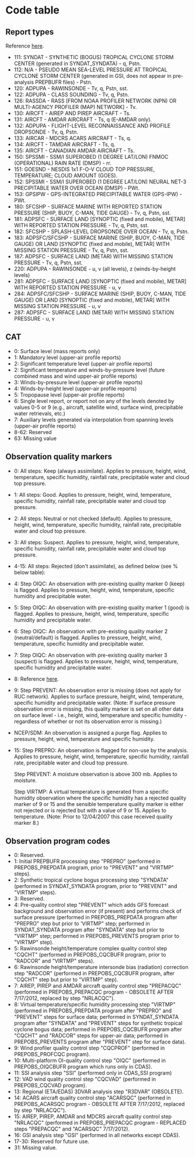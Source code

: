 # Code table

## Report types

Reference [here](http://www.emc.ncep.noaa.gov/mmb/data_processing/prepbufr.doc/table_2.htm).
- 111: SYNDAT - SYNTHETIC (BOGUS) TROPICAL CYCLONE STORM CENTER (generated in SYNDAT_SYNDATA) - q, Pstn.
- 112: N/A    - PSEUDO MEAN SEA-LEVEL PRESSURE AT TROPICAL CYCLONE STORM CENTER (generated in GSI, does not appear in pre-analysis PREPBUFR files) - Pstn.
- 120: ADPUPA - RAWINSONDE - Tv, q, Pstn, sst.
- 122: ADPUPA - CLASS SOUNDING - Tv, q, Pstn.
- 126: RASSDA - RASS [FROM NOAA PROFILER NETWORK (NPN) OR MULTI-AGENCY PROFILER (MAP) NETWORK]  - Tv.
- 130: AIRCFT - AIREP AND PIREP AIRCRAFT - Ts.
- 131: AIRCFT - AMDAR AIRCRAFT - Ts, q (E-AMDAR only).
- 132: ADPUPA - FLIGHT-LEVEL RECONNAISSANCE AND PROFILE DROPSONDE - Tv, q, Pstn.
- 133: AIRCAR - MDCRS ACARS AIRCRAFT - Ts, q.
- 134: AIRCFT - TAMDAR AIRCRAFT - Ts, q.
- 135: AIRCFT - CANADIAN AMDAR AIRCRAFT - Ts.
- 150: SPSSMI - SSM/I SUPEROBED (1 DEGREE LAT/LON) FNMOC (OPERATIONAL) RAIN RATE (DMSP) - rr.
- 151: GOESND - NESDIS 1x1 F-O-V CLOUD TOP PRESSURE, TEMPERATURE; CLOUD AMOUNT (GOES).
- 152: SPSSMI - SSM/I SUPEROBED (1 DEGREE LAT/LON) NEURAL NET-3 PRECIPITABLE WATER OVER OCEAN (DMSP) - PWt.
- 153: GPSIPW - GPS-INTEGRATED PRECIPITABLE WATER (GPS-IPW) - PWt.
- 180: SFCSHP - SURFACE MARINE WITH REPORTED STATION PRESSURE (SHIP, BUOY, C-MAN, TIDE GAUGE) - Tv, q, Pstn, sst.
- 181: ADPSFC - SURFACE LAND [SYNOPTIC (fixed and mobile), METAR] WITH REPORTED STATION PRESSURE - Tv, q, Pstn, sst.
- 182: SFCSHP - SPLASH-LEVEL DROPSONDE OVER OCEAN - Tv, q, Pstn.
- 183: ADPSFC/SFCSHP - SURFACE MARINE (SHIP, BUOY, C-MAN, TIDE GAUGE) OR LAND [SYNOPTIC (fixed and mobile), METAR] WITH MISSING STATION PRESSURE - Tv, q, Pstn, sst.
- 187: ADPSFC - SURFACE LAND (METAR) WITH MISSING STATION PRESSURE - Tv, q, Pstn, sst.
- 220: ADPUPA - RAWINSONDE - u, v (all levels), z (winds-by-height levels)
- 281: ADPSFC - SURFACE LAND [SYNOPTIC (fixed and mobile), METAR] WITH REPORTED STATION PRESSURE - u, v
- 284: ADPSFC/SFCSHP - SURFACE MARINE (SHIP, BUOY, C-MAN, TIDE GAUGE) OR LAND [SYNOPTIC (fixed and mobile), METAR] WITH MISSING STATION PRESSURE - u, v
- 287: ADPSFC - SURFACE LAND (METAR) WITH MISSING STATION PRESSURE - u, v

## CAT

- 0: Surface level (mass reports only)
- 1: Mandatory level (upper-air profile reports)
- 2: Significant temperature level (upper-air profile reports)
- 2: Significant temperature and winds-by-pressure level (future combined mass
  and wind upper-air profile reports)
- 3: Winds-by-pressure level (upper-air profile reports)
- 4: Winds-by-height level (upper-air profile reports)
- 5: Tropopause level (upper-air profile reports)
- 6: Single level report, or report not on any of the levels denoted by values
  0-5 or 9 (e.g., aircraft, satellite wind, surface wind, precipitable water
  retrievals, etc.)
- 7: Auxiliary levels generated via interpolation from spanning levels
  (upper-air profile reports)
- 8-62: Reserved
- 63: Missing value

## Observation quality markers

- 0: All steps: Keep (always assimilate). Applies to pressure, height, wind,
  temperature, specific humidity, rainfall rate, precipitable water and cloud
  top pressure.
- 1: All steps: Good. Applies to pressure, height, wind, temperature, specific
  humidity, rainfall rate, precipitable water and cloud top pressure.
- 2: All steps: Neutral or not checked (default). Applies to pressure, height,
  wind, temperature, specific humidity, rainfall rate, precipitable water and
  cloud top pressure.
- 3: All steps: Suspect. Applies to pressure, height, wind, temperature,
  specific humidity, rainfall rate, precipitable water and cloud top pressure.
- 4-15: All steps: Rejected (don't assimilate), as defined below (see % below table):
- 4: Step OIQC:  An observation with pre-existing quality marker 0 (keep) is
  flagged.  Applies to pressure, height, wind, temperature, specific humidity
  and precipitable water.
- 5: Step OIQC:  An observation with pre-existing quality marker 1 (good) is
  flagged.  Applies to pressure, height, wind, temperature, specific humidity
  and precipitable water.
- 6: Step OIQC:  An observation with pre-existing quality marker 2
  (neutral/default) is flagged.  Applies to pressure, height, wind,
  temperature, specific humidity and precipitable water.
- 7: Step OIQC:  An observation with pre-existing quality marker 3 (suspect) is
  flagged.  Applies to pressure, height, wind, temperature, specific humidity
  and precipitable water.
- 8: Reference [here](http://www.emc.ncep.noaa.gov/mmb/data_processing/prepbufr.doc/table_7.htm).
- 9: Step PREVENT: An observation error is missing (does not apply for RUC
  network).  Applies to surface pressure, height, wind, temperature, specific
  humidity and precipitable water.  (Note: If  surface pressure observation
  error is missing, this quality marker is set on all other data on surface
  level - i.e., height, wind, temperature and specific humidity - regardless of
  whether or not its observation error is missing.)
- NCEP/SDM: An observation is assigned a purge flag.  Applies to pressure,
  height, wind, temperature and specific humidity.
- 15: Step PREPRO: An observation is flagged for non-use by the analysis.
  Applies to pressure, height, wind, temperature, specific humidity, rainfall
  rate, precipitable water and cloud top pressure.
  
  Step PREVENT: A moisture observation is above 300 mb.  Applies to moisture.

  Step VIRTMP: A virtual temperature is generated from a specific humidity
  observation where the specific humidity has a rejected quality marker of 9 or
  15 and the sensible temperature quality marker is either not rejected or is
  rejected but with a value of 9 or 15.  Applies to temperature.  (Note: Prior
  to 12/04/2007 this case received quality marker 8.)

## Observation program codes

- 0: Reserved.
- 1: Initial PREPBUFR processing step "PREPRO" (performed in PREPOBS_PREPDATA
  program, prior to "PREVENT" and "VIRTMP" steps).
- 2: Synthetic tropical cyclone bogus processing step "SYNDATA" (performed in
  SYNDAT_SYNDATA program, prior to "PREVENT" and "VIRTMP" steps).
- 3: Reserved.
- 4: Pre-quality control step "PREVENT" which adds GFS forecast background and
  observation error (if present) and performs check of surface pressure
  (performed in PREPOBS_PREPDATA program after "PREPRO" step but prior to
  'VIRTMP" step; performed in SYNDAT_SYNDATA program after "SYNDATA" step but
  prior to "VIRTMP" step; performed in PREPOBS_PREVENTS program prior to
  "VIRTMP" step).
- 5: Rawinsonde height/temperature complex quality control step "CQCHT"
  (performed in PREPOBS_CQCBUFR program, prior to "RADCOR" and "VIRTMP" steps).
- 6: Rawinsonde height/temperature intersonde bias (radiation) correction step
  "RADCOR" (performed in PREPOBS_CQCBUFR program, after "CQCHT" step but prior
  to "VIRTMP" step).
- 7: AIREP, PIREP and AMDAR aircraft quality control step "PREPACQC" (performed
  in PREPOBS_PREPACQC program - OBSOLETE AFTER 7/17/2012, replaced by step
  "NRLACQC").
- 8: Virtual temperature/specific humidity processing step "VIRTMP" (performed
  in PREPOBS_PREPDATA program after "PREPRO" and "PREVENT" steps for surface
  data; performed in SYNDAT_SYNDATA program after "SYNDATA" and "PREVENT" steps
  for synthetic tropical cyclone bogus data; performed in PREPOBS_CQCBUFR
    program after "CQCHT" and "RADCOR" steps for upper-air data; performed in
    PREPOBS_PREVENTS program after "PREVENT" step for surface data).
- 9: Wind profiler quality control step "CQCPROF" (performed in PREPOBS_PROFCQC
  program).
- 10: Multi-platform OI-quality control step "OIQC" (performed in
  PREPOBS_OIQCBUFR program which runs only in CDAS).
- 11: SSI analysis step "SSI" (performed only in CDAS_SSI program)
- 12: VAD wind quality control step "CQCVAD" (performed in PREPOBS_CQCVAD program).
- 13: Regional (ETA/EDAS) 3DVAR analysis step "R3DVAR" (OBSOLETE).
- 14: ACARS aircraft quality control step "ACARSQC" (performed in
  PREPOBS_ACARSQC program - OBSOLETE AFTER 7/17/2012, replaced by step
  "NRLACQC").
- 15: AIREP, PIREP, AMDAR and MDCRS aircraft quality control step "NRLACQC"
  (performed in PREPOBS_PREPACQC program - REPLACED steps "PREPACQC" and
  "ACARSQC" 7/17/2012).
- 16: GSI analysis step "GSI" (performed in all networks except CDAS).
- 17-30: Reserved for future use.
- 31: Missing value.

